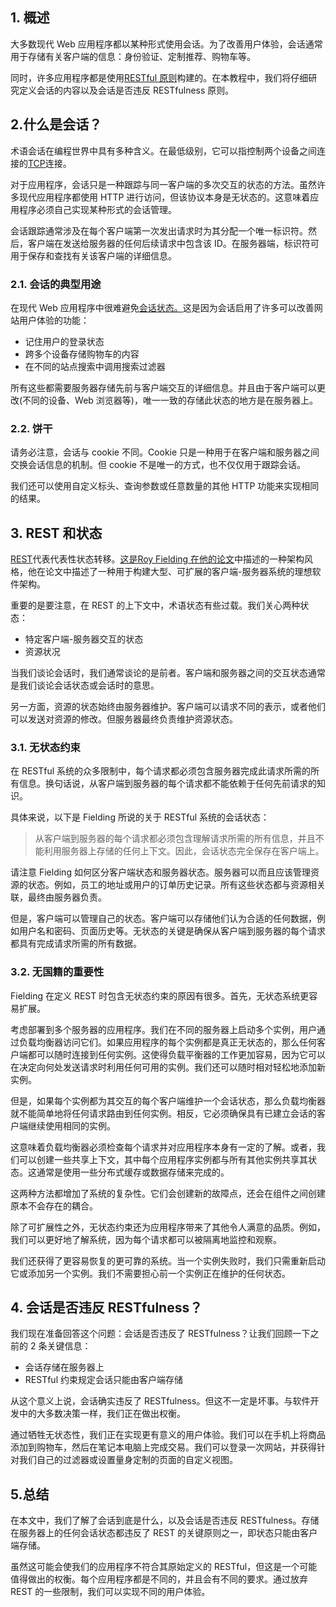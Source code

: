 ## 1. 概述

大多数现代 Web 应用程序都以某种形式使用会话。为了改善用户体验，会话通常用于存储有关客户端的信息：身份验证、定制推荐、购物车等。

同时，许多应用程序都是使用[RESTful 原则](https://www.baeldung.com/cs/rest-vs-http)构建的。在本教程中，我们将仔细研究定义会话的内容以及会话是否违反 RESTfulness 原则。

## 2.什么是会话？

术语会话在编程世界中具有多种含义。在最低级别，它可以指控制两个设备之间连接的[TCP](https://www.baeldung.com/cs/udp-vs-tcp)连接。

对于应用程序，会话只是一种跟踪与同一客户端的多次交互的状态的方法。虽然许多现代应用程序都使用 HTTP 进行访问，但该协议本身是无状态的。这意味着应用程序必须自己实现某种形式的会话管理。

会话跟踪通常涉及在每个客户端第一次发出请求时为其分配一个唯一标识符。然后，客户端在发送给服务器的任何后续请求中包含该 ID。在服务器端，标识符可用于保存和查找有关该客户端的详细信息。

### 2.1. 会话的典型用途

在现代 Web 应用程序中很难避免[会话状态。](https://www.baeldung.com/spring-session)这是因为会话启用了许多可以改善网站用户体验的功能：

-   记住用户的登录状态
-   跨多个设备存储购物车的内容
-   在不同的站点搜索中调用搜索过滤器

所有这些都需要服务器存储先前与客户端交互的详细信息。并且由于客户端可以更改(不同的设备、Web 浏览器等)，唯一一致的存储此状态的地方是在服务器上。

### 2.2. 饼干

请务必注意，会话与 cookie 不同。Cookie 只是一种用于在客户端和服务器之间交换会话信息的机制。但 cookie 不是唯一的方式，也不仅仅用于跟踪会话。

我们还可以使用自定义标头、查询参数或任意数量的其他 HTTP 功能来实现相同的结果。

## 3. REST 和状态

[REST](https://www.baeldung.com/cs/rest-vs-soap)代表代表性状态转移。[这是Roy Fielding 在他的论文](https://www.ics.uci.edu/~fielding/pubs/dissertation/top.htm)中描述的一种架构风格，他在论文中描述了一种用于构建大型、可扩展的客户端-服务器系统的理想软件架构。

重要的是要注意，在 REST 的上下文中，术语状态有些过载。我们关心两种状态：

-   特定客户端-服务器交互的状态
-   资源状况

当我们谈论会话时，我们通常谈论的是前者。客户端和服务器之间的交互状态通常是我们谈论会话状态或会话时的意思。

另一方面，资源的状态始终由服务器维护。客户端可以请求不同的表示，或者他们可以发送对资源的修改。但服务器最终负责维护资源状态。

### 3.1. 无状态约束

在 RESTful 系统的众多限制中，每个请求都必须包含服务器完成此请求所需的所有信息。换句话说，从客户端到服务器的每个请求都不能依赖于任何先前请求的知识。

具体来说，以下是 Fielding 所说的关于 RESTful 系统的会话状态：

>   从客户端到服务器的每个请求都必须包含理解请求所需的所有信息，并且不能利用服务器上存储的任何上下文。因此，会话状态完全保存在客户端上。

请注意 Fielding 如何区分客户端状态和服务器状态。服务器可以而且应该管理资源的状态。例如，员工的地址或用户的订单历史记录。所有这些状态都与资源相关联，最终由服务器负责。

但是，客户端可以管理自己的状态。客户端可以存储他们认为合适的任何数据，例如用户名和密码、页面历史等。无状态的关键是确保从客户端到服务器的每个请求都具有完成请求所需的所有数据。

### 3.2. 无国籍的重要性

Fielding 在定义 REST 时包含无状态约束的原因有很多。首先，无状态系统更容易扩展。

考虑部署到多个服务器的应用程序。我们在不同的服务器上启动多个实例，用户通过负载均衡器访问它们。如果应用程序的每个实例都是真正无状态的，那么任何客户端都可以随时连接到任何实例。这使得负载平衡器的工作更加容易，因为它可以在决定向何处发送请求时利用任何可用的实例。我们还可以随时相对轻松地添加新实例。

但是，如果每个实例都为其交互的每个客户端维护一个会话状态，那么负载均衡器就不能简单地将任何请求路由到任何实例。相反，它必须确保具有已建立会话的客户端继续使用相同的实例。

这意味着负载均衡器必须检查每个请求并对应用程序本身有一定的了解。或者，我们可以创建一些共享上下文，其中每个应用程序实例都与所有其他实例共享其状态。这通常是使用一些分布式缓存或数据存储来完成的。

这两种方法都增加了系统的复杂性。它们会创建新的故障点，还会在组件之间创建原本不会存在的耦合。

除了可扩展性之外，无状态约束还为应用程序带来了其他令人满意的品质。例如，我们可以更好地了解系统，因为每个请求都可以被隔离地监控和观察。

我们还获得了更容易恢复的更可靠的系统。当一个实例失败时，我们只需重新启动它或添加另一个实例。我们不需要担心前一个实例正在维护的任何状态。

## 4. 会话是否违反 RESTfulness？

我们现在准备回答这个问题：会话是否违反了 RESTfulness？让我们回顾一下之前的 2 条关键信息：

-   会话存储在服务器上
-   RESTful 约束规定会话只能由客户端存储

从这个意义上说，会话确实违反了 RESTfulness。但这不一定是坏事。与软件开发中的大多数决策一样，我们正在做出权衡。

通过牺牲无状态性，我们正在实现更有意义的用户体验。我们可以在手机上将商品添加到购物车，然后在笔记本电脑上完成交易。我们可以登录一次网站，并获得针对我们自己的过滤器或设置量身定制的页面的自定义视图。

## 5.总结

在本文中，我们了解了会话到底是什么，以及会话是否违反 RESTfulness。存储在服务器上的任何会话状态都违反了 REST 的关键原则之一，即状态只能由客户端存储。

虽然这可能会使我们的应用程序不符合其原始定义的 RESTful，但这是一个可能值得做出的权衡。每个应用程序都是不同的，并且会有不同的要求。通过放弃 REST 的一些限制，我们可以实现不同的用户体验。